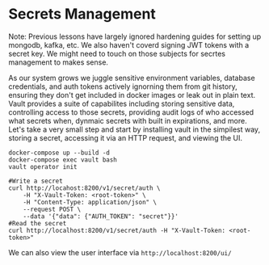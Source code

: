 # Secrets Management

Note: Previous lessons have largely ignored hardening guides for setting up mongodb, kafka, etc. We also haven't coverd signing JWT tokens with a secret key. We might need to touch on those subjects for secrtes management to makes sense.

As our system grows we juggle sensitive environment variables, database credentials, and auth tokens actively ignorning them from git history, ensuring they don't get included in docker images or leak out in plain text. Vault provides a suite of capabilites including storing sensitive data, controlling access to those secrets, providing audit logs of who accessed what secrets when, dynmaic secrets with built in expirations, and more. Let's take a very small step and start by installing vault in the simpilest way, storing a secret, accessing it via an HTTP request, and viewing the UI.

```
docker-compose up --build -d
docker-compose exec vault bash
vault operator init

#Write a secret
curl http://locahost:8200/v1/secret/auth \
    -H "X-Vault-Token: <root-token>" \
    -H "Content-Type: application/json" \
    --request POST \
    --data '{"data": {"AUTH_TOKEN": "secret"}}'
#Read the secret
curl http://localhost:8200/v1/secret/auth -H "X-Vault-Token: <root-token>"
```
We can also view the user interface via `http://localhost:8200/ui/`